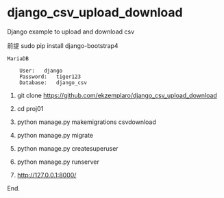 # django_csv_upload_download

Django example to upload and download csv

前提
	sudo pip install django-bootstrap4

	MariaDB

		User:	django
		Password:	tiger123
		Database:	django_csv

1) git clone https://github.com/ekzemplaro/django_csv_upload_download

2) cd proj01

3) python manage.py makemigrations csvdownload

4) python manage.py migrate

5) python manage.py createsuperuser

6) python manage.py runserver

7) http://127.0.0.1:8000/


End.
